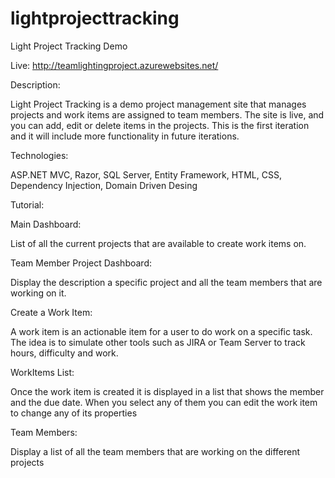 # lightprojecttracking


Light Project Tracking Demo

Live: 
http://teamlightingproject.azurewebsites.net/


Description:

Light Project Tracking is a demo project management site that manages projects and work items are assigned to team members. The site is live, and you can add, edit or delete items in the projects.  This is the first iteration and it will include more functionality in future iterations.

Technologies:

ASP.NET MVC, Razor, SQL Server, Entity Framework, HTML, CSS, Dependency Injection, Domain Driven Desing

Tutorial:

Main Dashboard:

List of all the current projects that are available to create work items on.
 
Team Member Project Dashboard:

Display the description a specific project and all the team members that are working on it.
 
Create a Work Item:

A work item is an actionable item for a user to do work on a specific task. The idea is to simulate other tools such as JIRA or Team Server to track hours, difficulty and work.

WorkItems List:

Once the work item is created it is displayed in a list that shows the member and the due date.
When you select any of them you can edit the work item to change any of its properties

Team Members:

Display a list of all the team members that are working on the different projects
 
 


